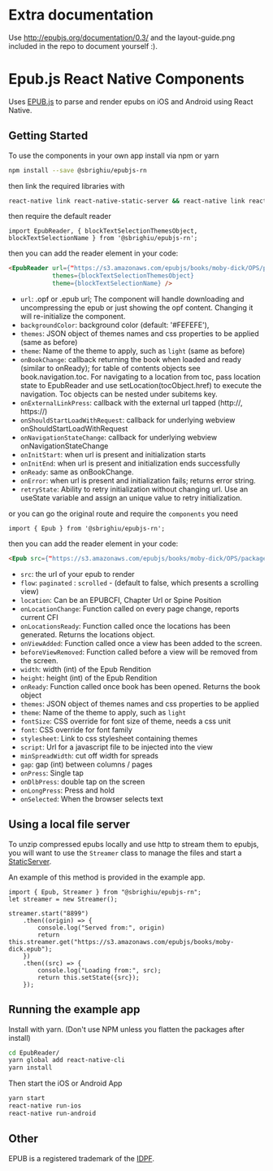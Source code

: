 Extra documentation
===================

Use http://epubjs.org/documentation/0.3/ and the layout-guide.png included in the repo to document yourself :).

Epub.js React Native Components
================================

Uses [EPUB.js](https://github.com/futurepress/epub.js) to parse and render epubs on iOS and Android using React Native.

Getting Started
-------------------------

To use the components in your own app install via npm or yarn

```bash
npm install --save @sbrighiu/epubjs-rn
```

then link the required libraries with
```bash
react-native link react-native-static-server && react-native link react-native-webview && react-native link react-native-zip-archive && RNFB_ANDROID_PERMISSIONS=true react-native link rn-fetch-blob && react-native link @lightbase/react-native-orientation && react-native link @react-native-community/async-storage
```

then require the default reader

```
import EpubReader, { blockTextSelectionThemesObject, blockTextSelectionName } from '@sbrighiu/epubjs-rn';
```

then you can add the reader element in your code:

```html
<EpubReader url={"https://s3.amazonaws.com/epubjs/books/moby-dick/OPS/package.opf"}
            themes={blockTextSelectionThemesObject}
            theme={blockTextSelectionName} />
```

* `url`: .opf or .epub url; The component will handle downloading and uncompressing the epub or just showing the opf content. Changing it will re-initialize the component.
* `backgroundColor`: background color (default: '#FEFEFE'),
* `themes`: JSON object of themes names and css properties to be applied (same as before)
* `theme`: Name of the theme to apply, such as `light` (same as before)
* `onBookChange`: callback returning the book when loaded and ready (similar to onReady); for table of contents objects see book.navigation.toc. For navigating to a location from toc, pass location state to EpubReader and use setLocation(tocObject.href) to execute the navigation. Toc objects can be nested under subitems key.
* `onExternalLinkPress`: callback with the external url tapped (http://, https://)
* `onShouldStartLoadWithRequest`: callback for underlying webview onShouldStartLoadWithRequest
* `onNavigationStateChange`: callback for underlying webview onNavigationStateChange
* `onInitStart`: when url is present and initialization starts
* `onInitEnd`: when url is present and initialization ends successfully
* `onReady`: same as onBookChange.
* `onError`: when url is present and initialization fails; returns error string.
* `retryState`: Ability to retry initialization without changing url. Use an useState variable and assign an unique value to retry initialization.

or you can go the original route and require the `components` you need

```
import { Epub } from '@sbrighiu/epubjs-rn';
```

then you can add the reader element in your code:

```html
<Epub src={"https://s3.amazonaws.com/epubjs/books/moby-dick/OPS/package.opf"} flow={"paginated"} />
```

* `src`: the url of your epub to render
* `flow`: `paginated` : `scrolled` - (default to false, which presents a scrolling view)
* `location`: Can be an EPUBCFI, Chapter Url or Spine Position
* `onLocationChange`: Function called on every page change, reports current CFI
* `onLocationsReady`: Function called once the locations has been generated. Returns the locations object.
* `onViewAdded`: Function called once a view has been added to the screen.
* `beforeViewRemoved`: Function called before a view will be removed from the screen.
* `width`: width (int) of the Epub Rendition
* `height`: height (int) of the Epub Rendition
* `onReady`: Function called once book has been opened. Returns the book object
* `themes`: JSON object of themes names and css properties to be applied
* `theme`: Name of the theme to apply, such as `light`
* `fontSize`: CSS override for font size of theme, needs a css unit
* `font`: CSS override for font family
* `stylesheet`: Link to css stylesheet containing themes
* `script`: Url for a javascript file to be injected into the view
* `minSpreadWidth`: cut off width for spreads
* `gap`: gap (int) between columns / pages
* `onPress`: Single tap
* `onDlbPress`: double tap on the screen
* `onLongPress`: Press and hold
* `onSelected`: When the browser selects text

Using a local file server
-------------------------

To unzip compressed epubs locally and use http to stream them to epubjs,
you will want to use the `Streamer` class to manage the files and start a [StaticServer](https://github.com/futurepress/react-native-static-server).

An example of this method is provided in the example app.

```
import { Epub, Streamer } from "@sbrighiu/epubjs-rn";
let streamer = new Streamer();

streamer.start("8899")
	.then((origin) => {
		console.log("Served from:", origin)
		return this.streamer.get("https://s3.amazonaws.com/epubjs/books/moby-dick.epub");
	})
	.then((src) => {
		console.log("Loading from:", src);
		return this.setState({src});
	});
```

Running the example app
-------------------------

Install with yarn. (Don't use NPM unless you flatten the packages after install)

```bash
cd EpubReader/
yarn global add react-native-cli
yarn install 
```
Then start the iOS or Android App

```bash
yarn start
react-native run-ios
react-native run-android
```

Other
-------------------------

EPUB is a registered trademark of the [IDPF](http://idpf.org/).
